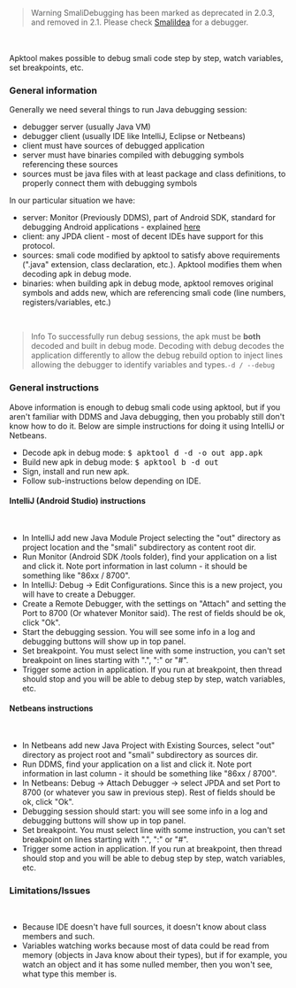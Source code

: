 <blockquote><span class="label label-danger lb">Warning</span> SmaliDebugging has been marked as deprecated in 2.0.3, and removed in 2.1. Please check <a href="https://github.com/JesusFreke/smali/wiki/smalidea">SmaliIdea</a> for a debugger.</blockquote>
<br /><br />
Apktool makes possible to debug smali code step by step, watch variables, set breakpoints, etc.

<h3><strong>General information</strong></h3>

Generally we need several things to run Java debugging session:
<br />
<ul>
  <li>debugger server (usually Java VM)</li>
  <li>debugger client (usually IDE like IntelliJ, Eclipse or Netbeans)</li>
  <li>client must have sources of debugged application</li>
  <li>server must have binaries compiled with debugging symbols referencing these sources</li>
  <li>sources must be java files with at least package and class definitions, to properly connect them with debugging symbols</li>
</ul>

In our particular situation we have:
<br />
<ul>
  <li>server: Monitor (Previously DDMS), part of Android SDK, standard for debugging Android applications - explained <a href="http://developer.android.com/guide/developing/tools/ddms.html">here</a></li>
  <li>client: any JPDA client - most of decent IDEs have support for this protocol.</li>
  <li>sources: smali code modified by apktool to satisfy above requirements (".java" extension, class declaration, etc.). Apktool modifies them when decoding apk in debug mode.</li>
  <li>binaries: when building apk in debug mode, apktool removes original symbols and adds new, which are referencing smali code (line numbers, registers/variables, etc.)</li>
</ul>
<br />
<blockquote><span class="label label-info lb">Info</span> To successfully run debug sessions, the apk must be <strong>both</strong> decoded and built in debug mode. Decoding with debug decodes the application
 differently to allow the debug rebuild option to inject lines allowing the debugger to identify variables and types.<code>-d / --debug</code></blockquote>

<h3><strong>General instructions</strong></h3>

Above information is enough to debug smali code using apktool, but if you aren't familiar with DDMS and Java debugging, then you probably still don't know how to do it. 
Below are simple instructions for doing it using IntelliJ or Netbeans.
<br />
<ul>
  <li>Decode apk in debug mode: <kbd>$ apktool d -d -o out app.apk</kbd></li>
  <li>Build new apk in debug mode: <kbd>$ apktool b -d out</kbd></li>
  <li>Sign, install and run new apk.</li>
  <li>Follow sub-instructions below depending on IDE.</li>
</ul>
<h4><strong>IntelliJ (Android Studio) instructions</strong></h4>
<br />
<ul>
  <li>In IntelliJ add new Java Module Project selecting the "out" directory as project location and the "smali" subdirectory as content root dir.</li>
  <li>Run Monitor (Android SDK /tools folder), find your application on a list and click it. Note port information in last column - it should be something like "86xx / 8700".</li>
  <li>In IntelliJ: Debug -> Edit Configurations. Since this is a new project, you will have to create a Debugger.</li>
  <li>Create a Remote Debugger, with the settings on "Attach" and setting the Port to 8700 (Or whatever Monitor said). The rest of fields should be ok, click "Ok".</li>
  <li>Start the debugging session. You will see some info in a log and debugging buttons will show up in top panel.</li>
  <li>Set breakpoint. You must select line with some instruction, you can't set breakpoint on lines starting with ".", ":" or "#".</li>
  <li>Trigger some action in application. If you run at breakpoint, then thread should stop and you will be able to debug step by step, watch variables, etc.</li>
</ul>

<h4><strong>Netbeans instructions</strong></h4>
<br />
<ul>
  <li>In Netbeans add new Java Project with Existing Sources, select "out" directory as project root and "smali" subdirectory as sources dir.</li>
  <li>Run DDMS, find your application on a list and click it. Note port information in last column - it should be something like "86xx / 8700".</li>
  <li>In Netbeans: Debug -> Attach Debugger -> select JPDA and set Port to 8700 (or whatever you saw in previous step). Rest of fields should be ok, click "Ok".</li>
  <li>Debugging session should start: you will see some info in a log and debugging buttons will show up in top panel.</li>
  <li>Set breakpoint. You must select line with some instruction, you can't set breakpoint on lines starting with ".", ":" or "#".</li>
  <li>Trigger some action in application. If you run at breakpoint, then thread should stop and you will be able to debug step by step, watch variables, etc.</li>
</ul>

<h3><strong>Limitations/Issues</strong></h3>
<br />
<ul>
  <li>Because IDE doesn't have full sources, it doesn't know about class members and such.</li>
  <li>Variables watching works because most of data could be read from memory (objects in Java know about their types), but if for example, you watch an object and it has some nulled member, then you won't see, what type this member is.</li>
</ul>
